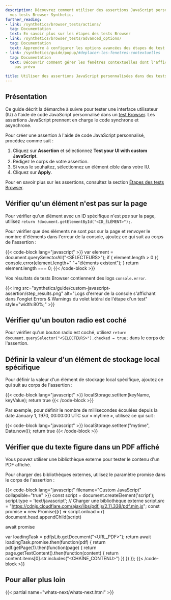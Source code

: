 ```yaml
---
description: Découvrez comment utiliser des assertions JavaScript personnalisées dans
  vos tests Browser Synthetic.
further_reading:
- link: /synthetics/browser_tests/actions/
  tag: Documentation
  text: En savoir plus sur les étapes des tests Browser
- link: /synthetics/browser_tests/advanced_options/
  tag: Documentation
  text: Apprendre à configurer les options avancées des étapes de test
- link: /synthetics/guide/popup/#deplacer-les-fenetres-contextuelles
  tag: Documentation
  text: Découvrir comment gérer les fenêtres contextuelles dont l'affichage n'est
    pas prévu

title: Utiliser des assertions JavaScript personnalisées dans des tests Browser
---
```


## Présentation

Ce guide décrit la démarche à suivre pour tester une interface utilisateur (IU) à l'aide de code JavaScript personnalisé dans un [test Browser][1]. Les assertions JavaScript prennent en charge le code synchrone et asynchrone.

Pour créer une assertion à l'aide de code JavaScript personnalisé, procédez comme suit :

1. Cliquez sur **Assertion** et sélectionnez **Test your UI with custom JavaScript**.
2. Rédigez le corps de votre assertion.
3. Si vous le souhaitez, sélectionnez un élément cible dans votre IU.
4. Cliquez sur **Apply**.

Pour en savoir plus sur les assertions, consultez la section [Étapes des tests Browser][2].

## Vérifier qu'un élément n'est pas sur la page

Pour vérifier qu'un élément avec un ID spécifique n'est *pas* sur la page, utilisez `return !document.getElementById("<ID_ÉLÉMENT>");`.

Pour vérifier que des éléments ne sont *pas* sur la page et renvoyer le nombre d'éléments dans l'erreur de la console, ajoutez ce qui suit au corps de l'assertion :

{{< code-block lang="javascript" >}}
var element = document.querySelectorAll("<SÉLECTEURS>");
if ( element.length > 0 ){
    console.error(element.length+"  "+"éléments existent");
}
return element.length === 0;
{{< /code-block >}}

Vos résultats de tests Browser contiennent des logs `console.error`.

{{< img src="synthetics/guide/custom-javascript-assertion/step_results.png" alt="Logs d'erreur de la console s'affichant dans l'onglet Errors & Warnings du volet latéral de l'étape d'un test" style="width:80%;" >}}

## Vérifier qu'un bouton radio est coché

Pour vérifier qu'un bouton radio est coché, utilisez `return document.querySelector("<SÉLECTEURS>").checked = true;` dans le corps de l'assertion.

## Définir la valeur d'un élément de stockage local spécifique

Pour définir la valeur d'un élément de stockage local spécifique, ajoutez ce qui suit au corps de l'assertion :

{{< code-block lang="javascript" >}}
localStorage.setItem(keyName, keyValue);
return true
{{< /code-block >}}

Par exemple, pour définir le nombre de millisecondes écoulées depuis la date January 1, 1970, 00:00:00 UTC sur « mytime », utilisez ce qui suit :

{{< code-block lang="javascript" >}}
localStorage.setItem("mytime", Date.now());
return true
{{< /code-block >}}

## Vérifier que du texte figure dans un PDF affiché

Vous pouvez utiliser une bibliothèque externe pour tester le contenu d'un PDF affiché.

Pour charger des bibliothèques externes, utilisez le paramètre promise dans le corps de l'assertion :

{{< code-block lang="javascript" filename="Custom JavaScript" collapsible="true" >}}
const script = document.createElement('script');
script.type = 'text/javascript';
// Charger une bibliothèque externe
script.src = "https://cdnjs.cloudflare.com/ajax/libs/pdf.js/2.11.338/pdf.min.js";
const promise = new Promise((r) => script.onload = r)
document.head.appendChild(script)

await promise

var loadingTask = pdfjsLib.getDocument("<URL_PDF>");
return await loadingTask.promise.then(function(pdf) {
    return pdf.getPage(1).then(function(page) {
        return page.getTextContent().then(function(content) {
            return content.items[0].str.includes("<CHAÎNE_CONTENU>")
        })
    })
});
{{< /code-block >}}

## Pour aller plus loin

{{< partial name="whats-next/whats-next.html" >}}

[1]: /fr/synthetics/browser_tests/
[2]: /fr/synthetics/browser_tests/actions/?tab=testanelementontheactivepage#assertion
